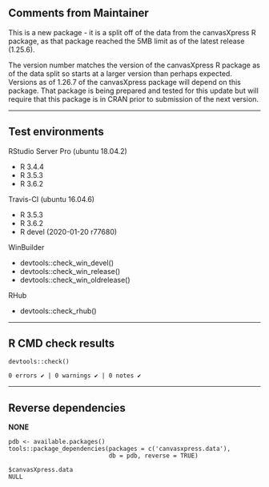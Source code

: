 ## Comments from Maintainer

This is a new package - it is a split off of the data from the canvasXpress R package, as that package reached the 5MB limit as of the latest release (1.25.6).  

The version number matches the version of the canvasXpress R package as of the data split so starts at a larger version than perhaps expected.  Versions as of 1.26.7 of the canvasXpress package will depend on this package.  That package is being prepared and tested for this update but will require that this package is in CRAN prior to submission of the next version.

---  
    
## Test environments
    
RStudio Server Pro (ubuntu 18.04.2)  

* R 3.4.4  
* R 3.5.3  
* R 3.6.2

Travis-CI (ubuntu 16.04.6)

* R 3.5.3
* R 3.6.2
* R devel (2020-01-20 r77680)

WinBuilder

* devtools::check_win_devel()  
* devtools::check_win_release()  
* devtools::check_win_oldrelease()  


RHub

* devtools::check_rhub()

---  
    
## R CMD check results
    
    
```
devtools::check()  

0 errors ✔ | 0 warnings ✔ | 0 notes ✔
```

---  
    
## Reverse dependencies
    
    
**NONE**
    
```
pdb <- available.packages()
tools::package_dependencies(packages = c('canvasxpress.data'),
                            db = pdb, reverse = TRUE)

$canvasXpress.data 
NULL
```
